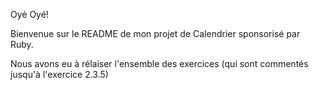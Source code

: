 Oyé Oyé!

Bienvenue sur le README de mon projet de Calendrier sponsorisé par Ruby.

Nous avons eu à rélaiser l'ensemble des exercices (qui sont commentés jusqu'à l'exercice 2.3.5)